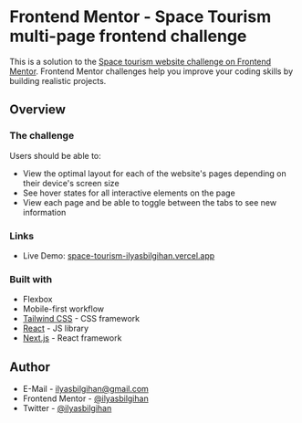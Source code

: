 # Frontend Mentor - Space Tourism multi-page frontend challenge

This is a solution to the [Space tourism website challenge on Frontend Mentor](https://www.frontendmentor.io/challenges/space-tourism-multipage-website-gRWj1URZ3). Frontend Mentor challenges help you improve your coding skills by building realistic projects. 

## Overview

### The challenge

Users should be able to:

- View the optimal layout for each of the website's pages depending on their device's screen size
- See hover states for all interactive elements on the page
- View each page and be able to toggle between the tabs to see new information

### Links

- Live Demo: [space-tourism-ilyasbilgihan.vercel.app](https://space-tourism-ilyasbilgihan.vercel.app/)

### Built with

- Flexbox
- Mobile-first workflow
- [Tailwind CSS](https://tailwindcss.com/) - CSS framework
- [React](https://reactjs.org/) - JS library
- [Next.js](https://nextjs.org/) - React framework

## Author

- E-Mail - ilyasbilgihan@gmail.com
- Frontend Mentor - [@ilyasbilgihan](https://www.frontendmentor.io/profile/ilyasbilgihan)
- Twitter - [@ilyasbilgihan](https://www.twitter.com/ilyasbilgihan)
